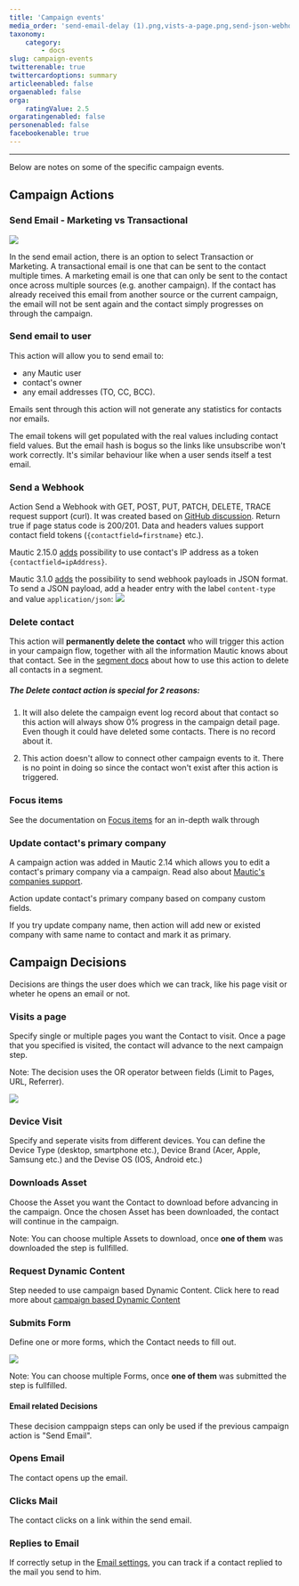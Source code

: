 ```yaml
---
title: 'Campaign events'
media_order: 'send-email-delay (1).png,vists-a-page.png,send-json-webhooks.png,submits-form.png'
taxonomy:
    category:
        - docs
slug: campaign-events
twitterenable: true
twittercardoptions: summary
articleenabled: false
orgaenabled: false
orga:
    ratingValue: 2.5
orgaratingenabled: false
personenabled: false
facebookenable: true
---
```


---------------------

Below are notes on some of the specific campaign events.

## Campaign Actions

### Send Email - Marketing vs Transactional

![](send-email-delay%20(1).png)

In the send email action, there is an option to select Transaction or Marketing. A transactional email is one that can be sent to the contact multiple times. A marketing email is one that can only be sent to the contact once across multiple sources (e.g. another campaign). If the contact has already received this email from another source or the current campaign, the email will not be sent again and the contact simply progresses on through the campaign.


### Send email to user

This action will allow you to send email to:

- any Mautic user
- contact's owner
- any email addresses (TO, CC, BCC).

Emails sent through this action will not generate any statistics for contacts nor emails.

The email tokens will get populated with the real values including contact field values. But the email hash is bogus so the links like unsubscribe won't work correctly. It's similar behaviour like when a user sends itself a test email.

### Send a Webhook

Action Send a Webhook with GET, POST, PUT, PATCH, DELETE, TRACE request support (curl). It was created based on [GitHub discussion][webhook-discussion-github]. Return true if page status code is 200/201. Data and headers values support contact field tokens (`{contactfield=firstname}` etc.).

Mautic 2.15.0 [adds][215-ip-as-token] possibility to use contact's IP address as a token `{contactfield=ipAddress}`.

Mautic 3.1.0 [adds][8959-send-content-as-json] the possibility to send webhook payloads in JSON format.  To send a JSON payload, add a header entry with the label `content-type` and value `application/json`:
![](send-json-webhooks.png)

### Delete contact

This action will **permanently delete the contact** who will trigger this action in your campaign flow, together with all the information Mautic knows about that contact. See in the [segment docs][segments] about how to use this action to delete all contacts in a segment.

##### The Delete contact action is special for 2 reasons:

1.  It will also delete the campaign event log record about that contact so this action will always show 0% progress in the campaign detail page. Even though it could have deleted some contacts. There is no record about it.

2. This action doesn't allow to connect other campaign events to it. There is no point in doing so since the contact won't exist after this action is triggered.

### Focus items

See the documentation on [Focus items][focus-items] for an in-depth walk through

### Update contact's primary company

A campaign action was added in Mautic 2.14 which allows you to edit a contact's primary company via a campaign. Read also about [Mautic's companies support][companies].

Action update contact's primary company based on company custom fields. 

If you try update company name, then action will add new or existed company with same name to contact and mark it as primary.

## Campaign Decisions
Decisions are things the user does which we can track, like his page visit or wheter he opens an email or not. 

### Visits a page

Specify single or multiple pages you want the Contact to visit. Once a page that you specified is visited, the contact will advance to the next campaign step. 

Note: The decision uses the OR operator between fields (Limit to Pages, URL, Referrer).

![](vists-a-page.png)

### Device Visit

Specify and seperate visits from different devices. You can define the Device Type (desktop, smartphone etc.), Device Brand (Acer, Apple, Samsung etc.) and the Devise OS (IOS, Android etc.) 

### Downloads Asset 

Choose the Asset you want the Contact to download before advancing in the campaign. Once the chosen Asset has been downloaded, the contact will continue in the campaign. 

Note: You can choose multiple Assets to download, once **one of them** was downloaded the step is fullfilled.

### Request Dynamic Content 

Step needed to use campaign based Dynamic Content. Click here to read more about [campaign based Dynamic Content](campaign-based-dwc)

### Submits Form

Define one or more forms, which the Contact needs to fill out.

![](submits-form.png)

Note: You can choose multiple Forms, once **one of them** was submitted the step is fullfilled.

#### Email related Decisions
These decision camppaign steps can only be used if the previous campaign action is "Send Email".

### Opens Email

The contact opens up the email. 

### Clicks Mail

The contact clicks on a link within the send email.

### Replies to Email

If correctly setup in the [Email settings][email-settings], you can track if a contact replied to the mail you send to him.

[webhook-discussion-github]: <https://www.github.com/mautic/mautic/issues/854>
[215-ip-as-token]: <https://www.github.com/mautic/mautic/pull/6539>
[segments]: </contacts/manage-segments>
[focus-items]: </channels/focus-items>
[companies]: <contacts/companies>
[8959-send-content-as-json]: <https://github.com/mautic/mautic/pull/8959>
[email-settings]: <https://docs.mautic.org/en/channels/emails>
[campaign-based-dwc]: <https://docs.mautic.org/en/components/dynamic-web-content>
